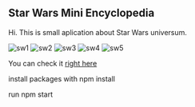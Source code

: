 
## Star Wars Mini Encyclopedia

Hi. This is small aplication about Star Wars universum. 

![sw1](https://user-images.githubusercontent.com/64891345/112268566-76f9a080-8c77-11eb-819b-512d5eacdaa8.jpg)
![sw2](https://user-images.githubusercontent.com/64891345/112268573-782acd80-8c77-11eb-87e2-7b703362886a.jpg)
![sw3](https://user-images.githubusercontent.com/64891345/112268576-78c36400-8c77-11eb-8996-0a4ee574a0ed.jpg)
![sw4](https://user-images.githubusercontent.com/64891345/112268578-795bfa80-8c77-11eb-98e1-e82d59a3c044.jpg)
![sw5](https://user-images.githubusercontent.com/64891345/112268580-79f49100-8c77-11eb-9efc-8871f938cf8a.jpg)

You can check it [right here](https://broda8511.github.io/Star-Wars-mini-Encyclopedia/)

install packages with npm install

run npm start
